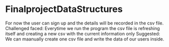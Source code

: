 # FinalprojectDataStructures
For now the user can sign up and the details will be recorded in the csv file.
Challenged faced: Everytime we run the program the csv file is refreshing itself and creating a new csv with the current information only
Suggested: We can maanually create one csv file and write the data of our users inside. 